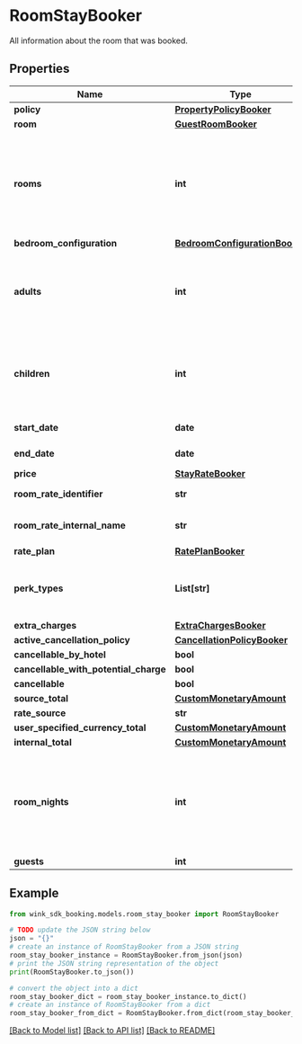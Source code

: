 # RoomStayBooker

All information about the room that was booked.

## Properties

Name | Type | Description | Notes
------------ | ------------- | ------------- | -------------
**policy** | [**PropertyPolicyBooker**](PropertyPolicyBooker.md) |  | 
**room** | [**GuestRoomBooker**](GuestRoomBooker.md) |  | 
**rooms** | **int** | Number of rooms. Always 1 since we switched to creating one booking per room. | [default to 1]
**bedroom_configuration** | [**BedroomConfigurationBooker**](BedroomConfigurationBooker.md) |  | 
**adults** | **int** | The actual amount of adults as determined by the hotel&#39;s policy. | [default to 2]
**children** | **int** | The actual amount of children as determined by the hotel&#39;s policy. | [default to 0]
**start_date** | **date** | Stay start date | 
**end_date** | **date** | Stay end date | 
**price** | [**StayRateBooker**](StayRateBooker.md) |  | 
**room_rate_identifier** | **str** | Master rate identifier | 
**room_rate_internal_name** | **str** | Master rate internal name | 
**rate_plan** | [**RatePlanBooker**](RatePlanBooker.md) |  | 
**perk_types** | **List[str]** | List of perks that came with the master rate | [optional] 
**extra_charges** | [**ExtraChargesBooker**](ExtraChargesBooker.md) |  | 
**active_cancellation_policy** | [**CancellationPolicyBooker**](CancellationPolicyBooker.md) |  | 
**cancellable_by_hotel** | **bool** |  | [optional] 
**cancellable_with_potential_charge** | **bool** |  | [optional] 
**cancellable** | **bool** |  | [optional] 
**source_total** | [**CustomMonetaryAmount**](CustomMonetaryAmount.md) |  | [optional] 
**rate_source** | **str** |  | [optional] 
**user_specified_currency_total** | [**CustomMonetaryAmount**](CustomMonetaryAmount.md) |  | [optional] 
**internal_total** | [**CustomMonetaryAmount**](CustomMonetaryAmount.md) |  | [optional] 
**room_nights** | **int** | Total number of nights the guest stays at the hotel. -1 indicates there is an error. | [optional] 
**guests** | **int** |  | [optional] 

## Example

```python
from wink_sdk_booking.models.room_stay_booker import RoomStayBooker

# TODO update the JSON string below
json = "{}"
# create an instance of RoomStayBooker from a JSON string
room_stay_booker_instance = RoomStayBooker.from_json(json)
# print the JSON string representation of the object
print(RoomStayBooker.to_json())

# convert the object into a dict
room_stay_booker_dict = room_stay_booker_instance.to_dict()
# create an instance of RoomStayBooker from a dict
room_stay_booker_from_dict = RoomStayBooker.from_dict(room_stay_booker_dict)
```
[[Back to Model list]](../README.md#documentation-for-models) [[Back to API list]](../README.md#documentation-for-api-endpoints) [[Back to README]](../README.md)


